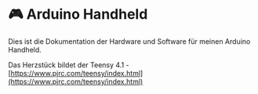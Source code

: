 # 🎮 Arduino Handheld

Dies ist die Dokumentation der Hardware und Software für meinen Arduino Handheld.

Das Herzstück bildet der Teensy 4.1 - [https://www.pjrc.com/teensy/index.html](https://www.pjrc.com/teensy/index.html)
